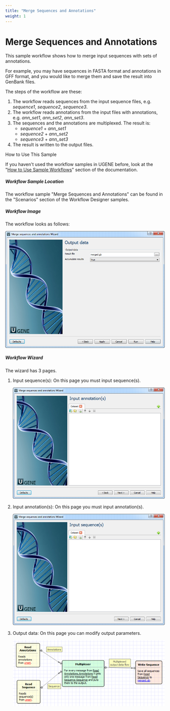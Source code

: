 ```yaml
---
title: "Merge Sequences and Annotations"
weight: 1
---
```



# Merge Sequences and Annotations

This sample workflow shows how to merge input sequences with sets of annotations.

For example, you may have sequences in FASTA format and annotations in GFF format, and you would like to merge them and save the result into GenBank files.

The steps of the workflow are these:

1.  The workflow reads sequences from the input sequence files, e.g. _sequence1_, _sequence2_, _sequence3_.
2.  The workflow reads annotations from the input files with annotations, e.g. _ann\_set1_, _ann\_set2_, _ann\_set3_.
3.  The sequences and the annotations are multiplexed. The result is:
    *   _sequence1_ + _ann\_set1_
    *   _sequence2_ + _ann\_set2_
    *   _sequence3_ + _ann\_set3_
4.  The result is written to the output files.



How to Use This Sample

If you haven't used the workflow samples in UGENE before, look at the "[How to Use Sample Workflows](how-to-use-sample-workflows.md)" section of the documentation.

##### Workflow Sample Location

The workflow sample "Merge Sequences and Annotations" can be found in the "Scenarios" section of the Workflow Designer samples.

##### Workflow Image

The workflow looks as follows:


![](/images/65930562/65930563.png)

##### Workflow Wizard

The wizard has 3 pages.

1.  Input sequence(s): On this page you must input sequence(s).


    ![](/images/65930562/65930564.png)

2.  Input annotation(s): On this page you must input annotation(s).


    ![](/images/65930562/65930565.png)

3.  Output data: On this page you can modify output parameters.


    ![](/images/65930562/65930566.png)
